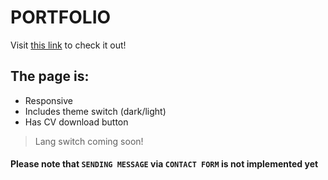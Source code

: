 # PORTFOLIO

Visit [this link](https://marialaricheva.github.io/Portfolio/) to check it out!

## The page is:
- Responsive
- Includes theme switch (dark/light)
- Has CV download button

> Lang switch coming soon!

#### Please note that `SENDING MESSAGE` via `CONTACT FORM` is not implemented yet
